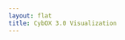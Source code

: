 ```yaml
---
layout: flat
title: CybOX 3.0 Visualization
---
```


<!DOCTYPE html>
<html xmlns:xlink="http://www.w3.org/1999/xlink">
<meta charset="utf-8">
<style>

.node {
  cursor: pointer;
}

.node:hover {
  stroke: #000;
  stroke-width: 1.5px;
}

.node--leaf {
  fill: white;
}

.label {
  font: 11px "Helvetica Neue", Helvetica, Arial, sans-serif;
  text-anchor: middle;
  text-shadow: 0 1px 0 #fff, 1px 0 0 #fff, -1px 0 0 #fff, 0 -1px 0 #fff;
}

.label,
.node--root,
.node--leaf {
  pointer-events: none;
}

</style>
<body>
<script src="http://d3js.org/d3.v3.min.js"></script>
<script>

var margin = 20,
    diameter = 1080;

var color = d3.scale.linear()
    .domain([-1, 6])
    .range(["hsl(152,80%,80%)", "hsl(228,30%,40%)"])
    .interpolate(d3.interpolateHcl);

var pack = d3.layout.pack()
    .padding(2)
    .size([diameter - margin, diameter - margin])
    .value(function(d) { return d.size; })

var svg = d3.select("body").append("svg")
    .attr("width", diameter)
    .attr("height", diameter)
  .append("g")
    .attr("transform", "translate(" + diameter / 2 + "," + diameter / 2 + ")");

d3.json("cybox_hierarchy.json", function(error, root) {
  if (error) throw error;

  var focus = root,
      nodes = pack.nodes(root),
      view;

  var circle = svg.selectAll("circle")
      .data(nodes)
    .enter().append("circle")
      .attr("class", function(d) {  if (d.is_new) {
                                       return "node";
                                    } else if (d.name == "CybOX 3.0") {
                                       return "node node--root";
                                    } else if (d.children) {
                                       return "node";  
                                    } else {
                                       return "node node--leaf";  
                                    }})
      .style("fill", function(d) { if(d.children) {
				      return color(d.depth);
				   } else if (d.is_new) {
                                      return "lightsalmon";
				   } else if (d.likely_update) {
                                      return "palegoldenrod";
				   } else {
				      return null;
				}})
            .on("click", function (d) {
               if (d.is_new) {
                   var win = window.open(d.url, '_blank');
               }
            if (focus !== d) zoom(d), d3.event.stopPropagation();
        });

  var text = svg.selectAll("text")
      .data(nodes)
    .enter().append("text")
      .attr("class", "label")
      .style("fill-opacity", function(d) { return d.parent === root ? 1 : 0; })
      .style("display", function(d) { return d.parent === root ? "inline" : "none"; })
      .text(function(d) { return d.name; })

  var node = svg.selectAll("circle,text");

  d3.select("body")
      .style("background", color(-1))
      .on("click", function() { zoom(root); });

  zoomTo([root.x, root.y, root.r * 2 + margin]);

  function zoom(d) {
    if (!d.is_new) {
    var focus0 = focus; focus = d;

    var transition = d3.transition()
        .duration(d3.event.altKey ? 7500 : 750)
        .tween("zoom", function(d) {
          var i = d3.interpolateZoom(view, [focus.x, focus.y, focus.r * 2 + margin]);
          return function(t) { zoomTo(i(t)); };
        });

    transition.selectAll("text")
      .filter(function(d) { return d.parent === focus || this.style.display === "inline"; })
        .style("fill-opacity", function(d) { return d.parent === focus ? 1 : 0; })
        .each("start", function(d) { if (d.parent === focus) this.style.display = "inline"; })
        .each("end", function(d) { if (d.parent !== focus) this.style.display = "none"; });
  }}

  function zoomTo(v) {
    var k = diameter / v[2]; view = v;
    node.attr("transform", function(d) { return "translate(" + (d.x - v[0]) * k + "," + (d.y - v[1]) * k + ")"; });
    circle.attr("r", function(d) { return d.r * k; });
  }
});

d3.select(self.frameElement).style("height", diameter + "px");

</script>
</html>
